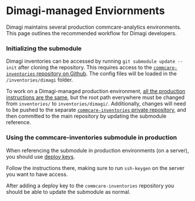 Dimagi-managed Enviornments
===========================

Dimagi maintains several production commcare-analytics environments.
This page outlines the recommended workflow for Dimagi developers.

### Initializing the submodule

Dimagi inventories can be accessed by running `git submodule update --init` after cloning the repository.
This requires access to the [`commcare-inventories` repository on Github](https://github.com/dimagi/commcare-analytics-inventories/).
The config files will be loaded in the `/inventories/dimagi` folder. 

To work on a Dimagi-managed production environment, [all the production instructions are the same](/production/),
but the root path everywhere must be changed from `inventories/` to `inventories/dimagi/`.
Additionally, changes will need to be pushed to the separate
[`commcare-inventories` private repository](https://github.com/dimagi/commcare-analytics-inventories/),
and then committed to the main repository by updating the submodule reference.

### Using the commcare-inventories submodule in production

When referencing the submodule in production environments (on a server),
you should use [deploy keys](https://docs.github.com/en/developers/overview/managing-deploy-keys#deploy-keys).

Follow the instructions there, making sure to run `ssh-keygen` on the server you want to have access.

After adding a deploy key to the `commcare-inventories` repository you should be able to 
update the submodule as normal.
